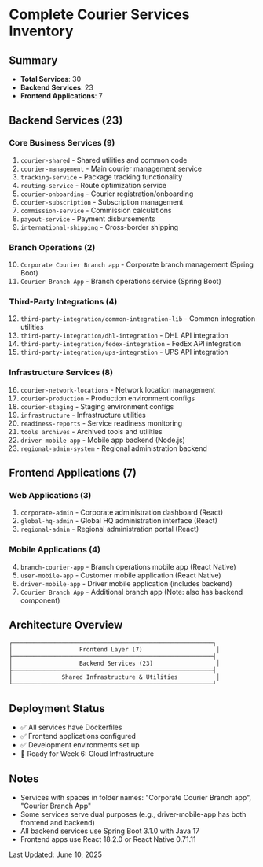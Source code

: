 # Complete Courier Services Inventory

## Summary
- **Total Services**: 30
- **Backend Services**: 23
- **Frontend Applications**: 7

## Backend Services (23)

### Core Business Services (9)
1. `courier-shared` - Shared utilities and common code
2. `courier-management` - Main courier management service
3. `tracking-service` - Package tracking functionality
4. `routing-service` - Route optimization service
5. `courier-onboarding` - Courier registration/onboarding
6. `courier-subscription` - Subscription management
7. `commission-service` - Commission calculations
8. `payout-service` - Payment disbursements
9. `international-shipping` - Cross-border shipping

### Branch Operations (2)
10. `Corporate Courier Branch app` - Corporate branch management (Spring Boot)
11. `Courier Branch App` - Branch operations service (Spring Boot)

### Third-Party Integrations (4)
12. `third-party-integration/common-integration-lib` - Common integration utilities
13. `third-party-integration/dhl-integration` - DHL API integration
14. `third-party-integration/fedex-integration` - FedEx API integration
15. `third-party-integration/ups-integration` - UPS API integration

### Infrastructure Services (8)
16. `courier-network-locations` - Network location management
17. `courier-production` - Production environment configs
18. `courier-staging` - Staging environment configs
19. `infrastructure` - Infrastructure utilities
20. `readiness-reports` - Service readiness monitoring
21. `tools archives` - Archived tools and utilities
22. `driver-mobile-app` - Mobile app backend (Node.js)
23. `regional-admin-system` - Regional administration backend

## Frontend Applications (7)

### Web Applications (3)
1. `corporate-admin` - Corporate administration dashboard (React)
2. `global-hq-admin` - Global HQ administration interface (React)
3. `regional-admin` - Regional administration portal (React)

### Mobile Applications (4)
4. `branch-courier-app` - Branch operations mobile app (React Native)
5. `user-mobile-app` - Customer mobile application (React Native)
6. `driver-mobile-app` - Driver mobile application (includes backend)
7. `Courier Branch App` - Additional branch app (Note: also has backend component)

## Architecture Overview
```
┌─────────────────────────────────────────────────────────┐
│                   Frontend Layer (7)                     │
├─────────────────────────────────────────────────────────┤
│                   Backend Services (23)                  │
├─────────────────────────────────────────────────────────┤
│              Shared Infrastructure & Utilities           │
└─────────────────────────────────────────────────────────┘
```

## Deployment Status
- ✅ All services have Dockerfiles
- ✅ Frontend applications configured
- ✅ Development environments set up
- 🔄 Ready for Week 6: Cloud Infrastructure

## Notes
- Services with spaces in folder names: "Corporate Courier Branch app", "Courier Branch App"
- Some services serve dual purposes (e.g., driver-mobile-app has both frontend and backend)
- All backend services use Spring Boot 3.1.0 with Java 17
- Frontend apps use React 18.2.0 or React Native 0.71.11

Last Updated: June 10, 2025